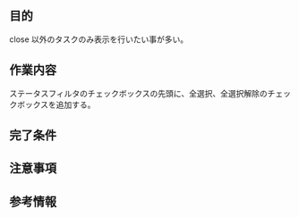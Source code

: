 ## 目的
close 以外のタスクのみ表示を行いたい事が多い。

## 作業内容
ステータスフィルタのチェックボックスの先頭に、全選択、全選択解除のチェックボックスを追加する。

## 完了条件

## 注意事項

## 参考情報
